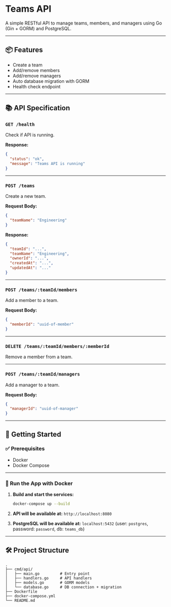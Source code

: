 # Teams API

A simple RESTful API to manage teams, members, and managers using Go (Gin + GORM) and PostgreSQL.

---

## 📦 Features

* Create a team
* Add/remove members
* Add/remove managers
* Auto database migration with GORM
* Health check endpoint

---

## 📚 API Specification

### `GET /health`

Check if API is running.

**Response:**

```json
{
  "status": "ok",
  "message": "Teams API is running"
}
```

---

### `POST /teams`

Create a new team.

**Request Body:**

```json
{
  "teamName": "Engineering"
}
```

**Response:**

```json
{
  "teamId": "...",
  "teamName": "Engineering",
  "ownerId": "...",
  "createdAt": "...",
  "updatedAt": "..."
}
```

---

### `POST /teams/:teamId/members`

Add a member to a team.

**Request Body:**

```json
{
  "memberId": "uuid-of-member"
}
```

---

### `DELETE /teams/:teamId/members/:memberId`

Remove a member from a team.

---

### `POST /teams/:teamId/managers`

Add a manager to a team.

**Request Body:**

```json
{
  "managerId": "uuid-of-manager"
}
```

---

## 🚀 Getting Started

### ✅ Prerequisites

* Docker
* Docker Compose

---

### 🔧 Run the App with Docker

1. **Build and start the services:**

   ```bash
   docker-compose up --build
   ```

2. **API will be available at:**
   `http://localhost:8080`

3. **PostgreSQL will be available at:**
   `localhost:5432`
   (user: `postgres`, password: `password`, db: `teams_db`)

---

## 🛠 Project Structure

```
.
├── cmd/api/
│   ├── main.go         # Entry point
│   ├── handlers.go     # API handlers
│   ├── models.go       # GORM models
│   └── database.go     # DB connection + migration
├── Dockerfile
├── docker-compose.yml
└── README.md
```
